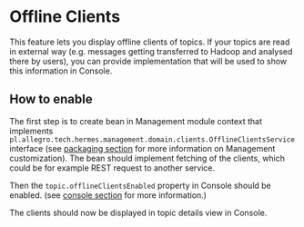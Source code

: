 # Offline Clients

This feature lets you display offline clients of topics. If your topics are read in external way (e.g. messages getting transferred to Hadoop and analysed there by users), you can provide implementation that will be used to show this information in Console.

## How to enable

The first step is to create bean in Management module context that implements `pl.allegro.tech.hermes.management.domain.clients.OfflineClientsService` interface (see [packaging section](/deployment/packaging#management) for more information on Management customization).
The bean should implement fetching of the clients, which could be for example REST request to another service.

Then the `topic.offlineClientsEnabled` property in Console should be enabled. (see [console section](http://hermes-pubsub.readthedocs.io/en/latest/configuration/console/#topic-configuration) for more information.)

The clients should now be displayed in topic details view in Console.
